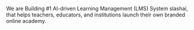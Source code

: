 We are Building #1 AI-driven Learning Management (LMS) System slashai,
that helps teachers, educators, and institutions
launch their own branded online academy.
  
